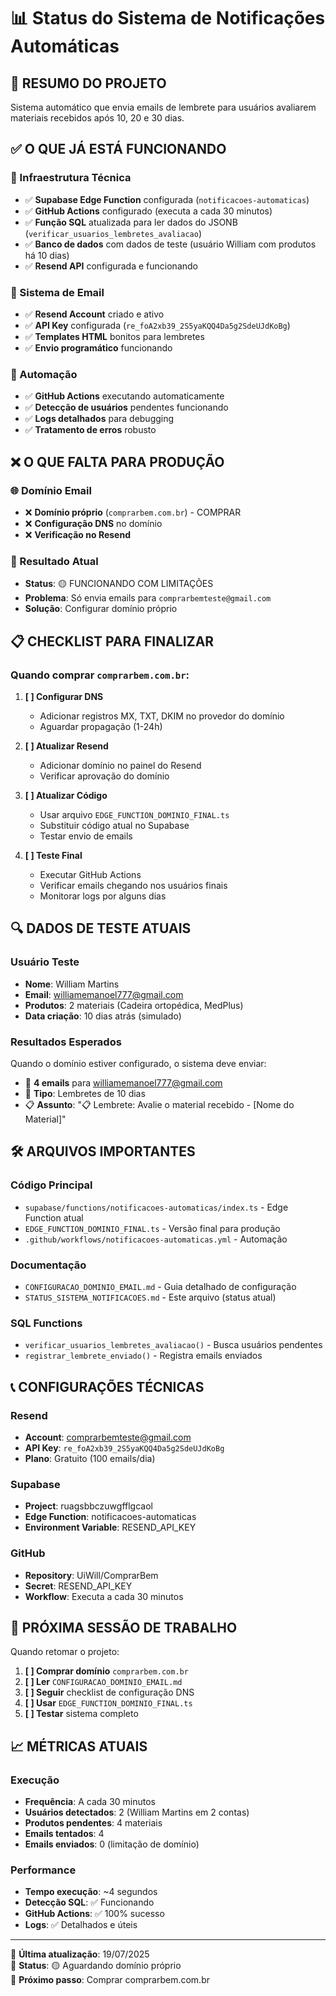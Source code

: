 # 📊 Status do Sistema de Notificações Automáticas

## 🎯 RESUMO DO PROJETO
Sistema automático que envia emails de lembrete para usuários avaliarem materiais recebidos após 10, 20 e 30 dias.

## ✅ O QUE JÁ ESTÁ FUNCIONANDO

### 🔧 Infraestrutura Técnica
- ✅ **Supabase Edge Function** configurada (`notificacoes-automaticas`)
- ✅ **GitHub Actions** configurado (executa a cada 30 minutos)
- ✅ **Função SQL** atualizada para ler dados do JSONB (`verificar_usuarios_lembretes_avaliacao`)
- ✅ **Banco de dados** com dados de teste (usuário William com produtos há 10 dias)
- ✅ **Resend API** configurada e funcionando

### 📧 Sistema de Email
- ✅ **Resend Account** criado e ativo
- ✅ **API Key** configurada (`re_foA2xb39_2S5yaKQQ4Da5g2SdeUJdKoBg`)
- ✅ **Templates HTML** bonitos para lembretes
- ✅ **Envio programático** funcionando

### 🤖 Automação
- ✅ **GitHub Actions** executando automaticamente
- ✅ **Detecção de usuários** pendentes funcionando
- ✅ **Logs detalhados** para debugging
- ✅ **Tratamento de erros** robusto

## ❌ O QUE FALTA PARA PRODUÇÃO

### 🌐 Domínio Email
- ❌ **Domínio próprio** (`comprarbem.com.br`) - COMPRAR
- ❌ **Configuração DNS** no domínio
- ❌ **Verificação no Resend** 

### 🎯 Resultado Atual
- **Status**: 🟡 FUNCIONANDO COM LIMITAÇÕES
- **Problema**: Só envia emails para `comprarbemteste@gmail.com`
- **Solução**: Configurar domínio próprio

## 📋 CHECKLIST PARA FINALIZAR

### Quando comprar `comprarbem.com.br`:

1. **[ ] Configurar DNS**
   - Adicionar registros MX, TXT, DKIM no provedor do domínio
   - Aguardar propagação (1-24h)

2. **[ ] Atualizar Resend**
   - Adicionar domínio no painel do Resend
   - Verificar aprovação do domínio

3. **[ ] Atualizar Código**
   - Usar arquivo `EDGE_FUNCTION_DOMINIO_FINAL.ts`
   - Substituir código atual no Supabase
   - Testar envio de emails

4. **[ ] Teste Final**
   - Executar GitHub Actions
   - Verificar emails chegando nos usuários finais
   - Monitorar logs por alguns dias

## 🔍 DADOS DE TESTE ATUAIS

### Usuário Teste
- **Nome**: William Martins
- **Email**: williamemanoel777@gmail.com
- **Produtos**: 2 materiais (Cadeira ortopédica, MedPlus)
- **Data criação**: 10 dias atrás (simulado)

### Resultados Esperados
Quando o domínio estiver configurado, o sistema deve enviar:
- 📧 **4 emails** para williamemanoel777@gmail.com
- 🎯 **Tipo**: Lembretes de 10 dias
- 📋 **Assunto**: "📋 Lembrete: Avalie o material recebido - [Nome do Material]"

## 🛠️ ARQUIVOS IMPORTANTES

### Código Principal
- `supabase/functions/notificacoes-automaticas/index.ts` - Edge Function atual
- `EDGE_FUNCTION_DOMINIO_FINAL.ts` - Versão final para produção
- `.github/workflows/notificacoes-automaticas.yml` - Automação

### Documentação
- `CONFIGURACAO_DOMINIO_EMAIL.md` - Guia detalhado de configuração
- `STATUS_SISTEMA_NOTIFICACOES.md` - Este arquivo (status atual)

### SQL Functions
- `verificar_usuarios_lembretes_avaliacao()` - Busca usuários pendentes
- `registrar_lembrete_enviado()` - Registra emails enviados

## 📞 CONFIGURAÇÕES TÉCNICAS

### Resend
- **Account**: comprarbemteste@gmail.com
- **API Key**: `re_foA2xb39_2S5yaKQQ4Da5g2SdeUJdKoBg`
- **Plano**: Gratuito (100 emails/dia)

### Supabase
- **Project**: ruagsbbczuwgfflgcaol
- **Edge Function**: notificacoes-automaticas
- **Environment Variable**: RESEND_API_KEY

### GitHub
- **Repository**: UiWill/ComprarBem
- **Secret**: RESEND_API_KEY
- **Workflow**: Executa a cada 30 minutos

## 🚀 PRÓXIMA SESSÃO DE TRABALHO

Quando retomar o projeto:

1. **[ ] Comprar domínio** `comprarbem.com.br`
2. **[ ] Ler** `CONFIGURACAO_DOMINIO_EMAIL.md`
3. **[ ] Seguir** checklist de configuração DNS
4. **[ ] Usar** `EDGE_FUNCTION_DOMINIO_FINAL.ts`
5. **[ ] Testar** sistema completo

## 📈 MÉTRICAS ATUAIS

### Execução
- **Frequência**: A cada 30 minutos
- **Usuários detectados**: 2 (William Martins em 2 contas)
- **Produtos pendentes**: 4 materiais
- **Emails tentados**: 4
- **Emails enviados**: 0 (limitação de domínio)

### Performance
- **Tempo execução**: ~4 segundos
- **Detecção SQL**: ✅ Funcionando
- **GitHub Actions**: ✅ 100% sucesso
- **Logs**: ✅ Detalhados e úteis

---
📅 **Última atualização**: 19/07/2025  
👤 **Status**: 🟡 Aguardando domínio próprio  
🎯 **Próximo passo**: Comprar comprarbem.com.br